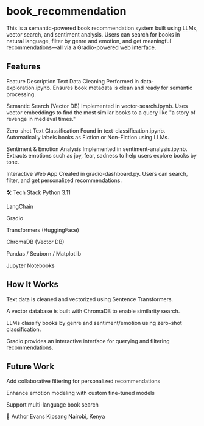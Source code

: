 # book_recommendation
This is a semantic-powered book recommendation system built using LLMs, vector search, and sentiment analysis. Users can search for books in natural language, filter by genre and emotion, and get meaningful recommendations—all via a Gradio-powered web interface.

## Features
Feature	Description
Text Data Cleaning	Performed in data-exploration.ipynb. Ensures book metadata is clean and ready for semantic processing.

Semantic Search (Vector DB)	Implemented in vector-search.ipynb. Uses vector embeddings to find the most similar books to a query like "a story of revenge in medieval times."

Zero-shot Text Classification	Found in text-classification.ipynb. Automatically labels books as Fiction or Non-Fiction using LLMs.

Sentiment & Emotion Analysis	Implemented in sentiment-analysis.ipynb. Extracts emotions such as joy, fear, sadness to help users explore books by tone.

Interactive Web App	Created in gradio-dashboard.py. Users can search, filter, and get personalized recommendations.

  🛠️ Tech Stack
Python 3.11

LangChain

Gradio

Transformers (HuggingFace)

ChromaDB (Vector DB)

Pandas / Seaborn / Matplotlib

Jupyter Notebooks

## How It Works

Text data is cleaned and vectorized using Sentence Transformers.

A vector database is built with ChromaDB to enable similarity search.

LLMs classify books by genre and sentiment/emotion using zero-shot classification.

Gradio provides an interactive interface for querying and filtering recommendations.

 ## Future Work
Add collaborative filtering for personalized recommendations

Enhance emotion modeling with custom fine-tuned models

Support multi-language book search

👤 Author
Evans Kipsang
Nairobi, Kenya
